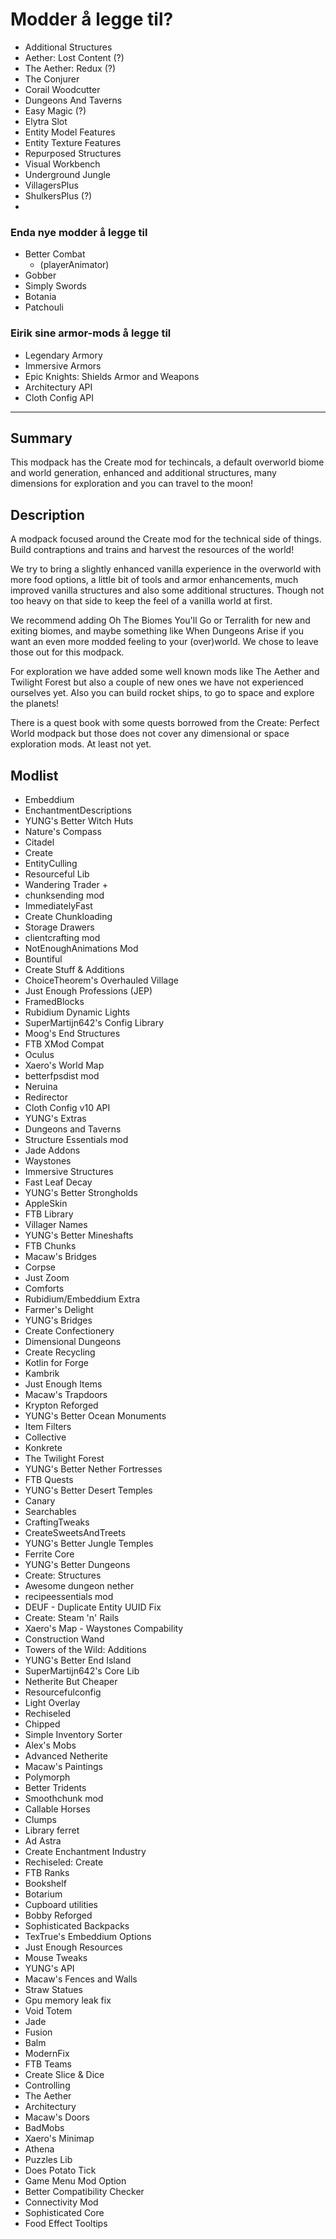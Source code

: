 
# Modder å legge til?
 - Additional Structures
 - Aether: Lost Content (?)
 - The Aether: Redux (?)
 - The Conjurer
 - Corail Woodcutter
 - Dungeons And Taverns
 - Easy Magic (?)
 - Elytra Slot
 - Entity Model Features
 - Entity Texture Features
 - Repurposed Structures
 - Visual Workbench
 - Underground Jungle
 - VillagersPlus
 - ShulkersPlus (?)
 - 
### Enda nye modder å legge til
- Better Combat
	- (playerAnimator)
- Gobber
- Simply Swords
- Botania
- Patchouli


### Eirik sine armor-mods å legge til
 - Legendary Armory
 - Immersive Armors
 - Epic Knights: Shields Armor and Weapons
 - Architectury API
 - Cloth Config API


---

## Summary

This modpack has the Create mod for techincals, a default overworld biome and world generation, enhanced and additional structures, many dimensions for exploration and you can travel to the moon!



## Description

A modpack focused around the Create mod for the technical side of things. Build contraptions and trains and harvest the resources of the world!

We try to bring a slightly enhanced vanilla experience in the overworld with more food options, a little bit of tools and armor enhancements, much improved vanilla structures and also some additional structures. Though not too heavy on that side to keep the feel of a vanilla world at first.

We recommend adding Oh The Biomes You'll Go or Terralith for new and exiting biomes, and maybe something like When Dungeons Arise if you want an even more modded feeling to your (over)world. We chose to leave those out for this modpack. 

For exploration we have added some well known mods like The Aether and Twilight Forest but also a couple of new ones we have not experienced ourselves yet. Also you can build rocket ships, to go to space and explore the planets!

There is a quest book with some quests borrowed from the Create: Perfect World modpack but those does not cover any dimensional or space exploration mods. At least not yet.



## Modlist

- Embeddium
- EnchantmentDescriptions
- YUNG's Better Witch Huts
- Nature's Compass
- Citadel
- Create
- EntityCulling
- Resourceful Lib
- Wandering Trader +
- chunksending mod
- ImmediatelyFast
- Create Chunkloading
- Storage Drawers
- clientcrafting mod
- NotEnoughAnimations Mod
- Bountiful
- Create Stuff & Additions
- ChoiceTheorem's Overhauled Village
- Just Enough Professions (JEP)
- FramedBlocks
- Rubidium Dynamic Lights
- SuperMartijn642's Config Library
- Moog's End Structures
- FTB XMod Compat
- Oculus
- Xaero's World Map
- betterfpsdist mod
- Neruina
- Redirector
- Cloth Config v10 API
- YUNG's Extras
- Dungeons and Taverns
- Structure Essentials mod
- Jade Addons
- Waystones
- Immersive Structures
- Fast Leaf Decay
- YUNG's Better Strongholds
- AppleSkin
- FTB Library
- Villager Names
- YUNG's Better Mineshafts
- FTB Chunks
- Macaw's Bridges
- Corpse
- Just Zoom
- Comforts
- Rubidium/Embeddium Extra
- Farmer's Delight
- YUNG's Bridges
- Create Confectionery
- Dimensional Dungeons
- Create Recycling
- Kotlin for Forge
- Kambrik
- Just Enough Items
- Macaw's Trapdoors
- Krypton Reforged
- YUNG's Better Ocean Monuments
- Item Filters
- Collective
- Konkrete
- The Twilight Forest
- YUNG's Better Nether Fortresses
- FTB Quests
- YUNG's Better Desert Temples
- Canary
- Searchables
- CraftingTweaks
- CreateSweetsAndTreets
- YUNG's Better Jungle Temples
- Ferrite Core
- YUNG's Better Dungeons
- Create: Structures
- Awesome dungeon nether
- recipeessentials mod
- DEUF - Duplicate Entity UUID Fix
- Create: Steam 'n' Rails
- Xaero's Map - Waystones Compability
- Construction Wand
- Towers of the Wild: Additions
- YUNG's Better End Island
- SuperMartijn642's Core Lib
- Netherite But Cheaper
- Resourcefulconfig
- Light Overlay
- Rechiseled
- Chipped
- Simple Inventory Sorter
- Alex's Mobs
- Advanced Netherite
- Macaw's Paintings
- Polymorph
- Better Tridents
- Smoothchunk mod
- Callable Horses
- Clumps
- Library ferret
- Ad Astra
- Create Enchantment Industry
- Rechiseled: Create
- FTB Ranks
- Bookshelf
- Botarium
- Cupboard utilities
- Bobby Reforged
- Sophisticated Backpacks
- TexTrue's Embeddium Options
- Just Enough Resources
- Mouse Tweaks
- YUNG's API
- Macaw's Fences and Walls
- Straw Statues
- Gpu memory leak fix
- Void Totem
- Jade
- Fusion
- Balm
- ModernFix
- FTB Teams
- Create Slice & Dice
- Controlling
- The Aether
- Architectury
- Macaw's Doors
- BadMobs
- Xaero's Minimap
- Athena
- Puzzles Lib
- Does Potato Tick
- Game Menu Mod Option
- Better Compatibility Checker
- Connectivity Mod
- Sophisticated Core
- Food Effect Tooltips